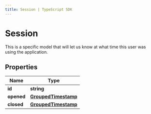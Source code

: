 ```yaml
---
title: Session | TypeScript SDK
---
```



# Session

This is a specific model that will let us know at what time this user was using the application.

## Properties

Name | Type
------------ | -------------
**id** | **string**
**opened** | [**GroupedTimestamp**](GroupedTimestamp)
**closed** | [**GroupedTimestamp**](GroupedTimestamp)


